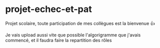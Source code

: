 # projet-echec-et-pat

Projet scolaire, toute participation de mes collègues est la bienvenue   :+1:

Je vais upload aussi vite que possible l'algorigramme que j'avais commencé, et il faudra faire la repartition des rôles
